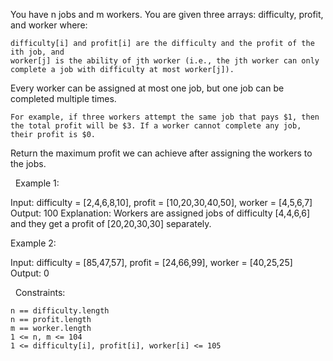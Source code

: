 You have n jobs and m workers. You are given three arrays: difficulty, profit, and worker where:


	difficulty[i] and profit[i] are the difficulty and the profit of the ith job, and
	worker[j] is the ability of jth worker (i.e., the jth worker can only complete a job with difficulty at most worker[j]).


Every worker can be assigned at most one job, but one job can be completed multiple times.


	For example, if three workers attempt the same job that pays $1, then the total profit will be $3. If a worker cannot complete any job, their profit is $0.


Return the maximum profit we can achieve after assigning the workers to the jobs.

 
Example 1:

Input: difficulty = [2,4,6,8,10], profit = [10,20,30,40,50], worker = [4,5,6,7]
Output: 100
Explanation: Workers are assigned jobs of difficulty [4,4,6,6] and they get a profit of [20,20,30,30] separately.


Example 2:

Input: difficulty = [85,47,57], profit = [24,66,99], worker = [40,25,25]
Output: 0


 
Constraints:


	n == difficulty.length
	n == profit.length
	m == worker.length
	1 <= n, m <= 104
	1 <= difficulty[i], profit[i], worker[i] <= 105

